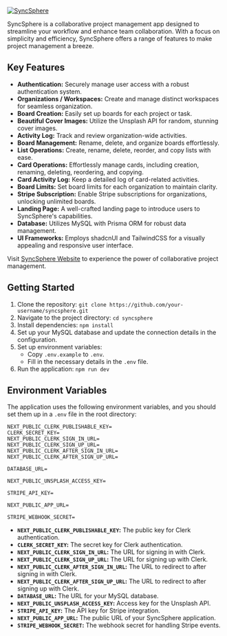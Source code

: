 [![SyncSphere](banner-image-url)](https://syncsphere.com)

SyncSphere is a collaborative project management app designed to streamline your workflow and enhance team collaboration. With a focus on simplicity and efficiency, SyncSphere offers a range of features to make project management a breeze.

## Key Features

- **Authentication:** Securely manage user access with a robust authentication system.
- **Organizations / Workspaces:** Create and manage distinct workspaces for seamless organization.
- **Board Creation:** Easily set up boards for each project or task.
- **Beautiful Cover Images:** Utilize the Unsplash API for random, stunning cover images.
- **Activity Log:** Track and review organization-wide activities.
- **Board Management:** Rename, delete, and organize boards effortlessly.
- **List Operations:** Create, rename, delete, reorder, and copy lists with ease.
- **Card Operations:** Effortlessly manage cards, including creation, renaming, deleting, reordering, and copying.
- **Card Activity Log:** Keep a detailed log of card-related activities.
- **Board Limits:** Set board limits for each organization to maintain clarity.
- **Stripe Subscription:** Enable Stripe subscriptions for organizations, unlocking unlimited boards.
- **Landing Page:** A well-crafted landing page to introduce users to SyncSphere's capabilities.
- **Database:** Utilizes MySQL with Prisma ORM for robust data management.
- **UI Frameworks:** Employs shadcnUI and TailwindCSS for a visually appealing and responsive user interface.


Visit [SyncSphere Website](https://syncsphere.com) to experience the power of collaborative project management.

## Getting Started

1. Clone the repository: `git clone https://github.com/your-username/syncsphere.git`
2. Navigate to the project directory: `cd syncsphere`
3. Install dependencies: `npm install`
4. Set up your MySQL database and update the connection details in the configuration.
5. Set up environment variables:
   - Copy `.env.example` to `.env`.
   - Fill in the necessary details in the `.env` file.
6. Run the application: `npm run dev`

## Environment Variables

The application uses the following environment variables, and you should set them up in a `.env` file in the root directory:

```env
NEXT_PUBLIC_CLERK_PUBLISHABLE_KEY=
CLERK_SECRET_KEY=
NEXT_PUBLIC_CLERK_SIGN_IN_URL=
NEXT_PUBLIC_CLERK_SIGN_UP_URL=
NEXT_PUBLIC_CLERK_AFTER_SIGN_IN_URL=
NEXT_PUBLIC_CLERK_AFTER_SIGN_UP_URL=

DATABASE_URL=

NEXT_PUBLIC_UNSPLASH_ACCESS_KEY=

STRIPE_API_KEY=

NEXT_PUBLIC_APP_URL=

STRIPE_WEBHOOK_SECRET=
```

- **`NEXT_PUBLIC_CLERK_PUBLISHABLE_KEY`:** The public key for Clerk authentication.
- **`CLERK_SECRET_KEY`:** The secret key for Clerk authentication.
- **`NEXT_PUBLIC_CLERK_SIGN_IN_URL`:** The URL for signing in with Clerk.
- **`NEXT_PUBLIC_CLERK_SIGN_UP_URL`:** The URL for signing up with Clerk.
- **`NEXT_PUBLIC_CLERK_AFTER_SIGN_IN_URL`:** The URL to redirect to after signing in with Clerk.
- **`NEXT_PUBLIC_CLERK_AFTER_SIGN_UP_URL`:** The URL to redirect to after signing up with Clerk.
- **`DATABASE_URL`:** The URL for your MySQL database.
- **`NEXT_PUBLIC_UNSPLASH_ACCESS_KEY`:** Access key for the Unsplash API.
- **`STRIPE_API_KEY`:** The API key for Stripe integration.
- **`NEXT_PUBLIC_APP_URL`:** The public URL of your SyncSphere application.
- **`STRIPE_WEBHOOK_SECRET`:** The webhook secret for handling Stripe events.

